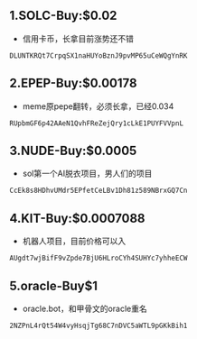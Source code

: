 ## 1.SOLC-Buy:$0.02

- 信用卡币，长拿目前涨势还不错

```shell
DLUNTKRQt7CrpqSX1naHUYoBznJ9pvMP65uCeWQgYnRK
```

## 2.EPEP-Buy:$0.00178

- meme原pepe翻转，必须长拿，已经0.034

```shell
RUpbmGF6p42AAeN1QvhFReZejQry1cLkE1PUYFVVpnL
```
## 3.NUDE-Buy:$0.0005

- sol第一个AI脱衣项目，男人们的项目

```shell
CcEk8s8HDhvUMdr5EPfetCeLBv1Dh81z589NBrxGQ7Cn
```
## 4.KIT-Buy:$0.0007088

- 机器人项目，目前价格可以入

```shell
AUgdt7wjBifF9vZpde7BjU6HLroCYh4SUHYc7yhheECW
```

## 5.oracle-Buy$1

- oracle.bot，和甲骨文的oracle重名

```shell
2NZPnL4rQt54W4vyHsqjTg68C7nDVC5aWTL9pGKkBih1
```
